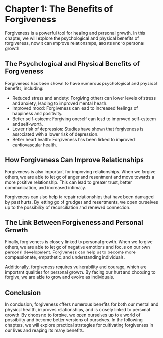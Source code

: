 Chapter 1: The Benefits of Forgiveness
======================================

Forgiveness is a powerful tool for healing and personal growth. In this chapter, we will explore the psychological and physical benefits of forgiveness, how it can improve relationships, and its link to personal growth.

The Psychological and Physical Benefits of Forgiveness
------------------------------------------------------

Forgiveness has been shown to have numerous psychological and physical benefits, including:

* Reduced stress and anxiety: Forgiving others can lower levels of stress and anxiety, leading to improved mental health.
* Improved mood: Forgiveness can lead to increased feelings of happiness and positivity.
* Better self-esteem: Forgiving oneself can lead to improved self-esteem and self-worth.
* Lower risk of depression: Studies have shown that forgiveness is associated with a lower risk of depression.
* Better heart health: Forgiveness has been linked to improved cardiovascular health.

How Forgiveness Can Improve Relationships
-----------------------------------------

Forgiveness is also important for improving relationships. When we forgive others, we are able to let go of anger and resentment and move towards a more positive relationship. This can lead to greater trust, better communication, and increased intimacy.

Forgiveness can also help to repair relationships that have been damaged by past hurts. By letting go of grudges and resentments, we open ourselves up to the possibility of reconciliation and renewed connection.

The Link Between Forgiveness and Personal Growth
------------------------------------------------

Finally, forgiveness is closely linked to personal growth. When we forgive others, we are able to let go of negative emotions and focus on our own personal development. Forgiveness can help us to become more compassionate, empathetic, and understanding individuals.

Additionally, forgiveness requires vulnerability and courage, which are important qualities for personal growth. By facing our hurt and choosing to forgive, we are able to grow and evolve as individuals.

Conclusion
----------

In conclusion, forgiveness offers numerous benefits for both our mental and physical health, improves relationships, and is closely linked to personal growth. By choosing to forgive, we open ourselves up to a world of possibility and become better versions of ourselves. In the following chapters, we will explore practical strategies for cultivating forgiveness in our lives and reaping its many benefits.
